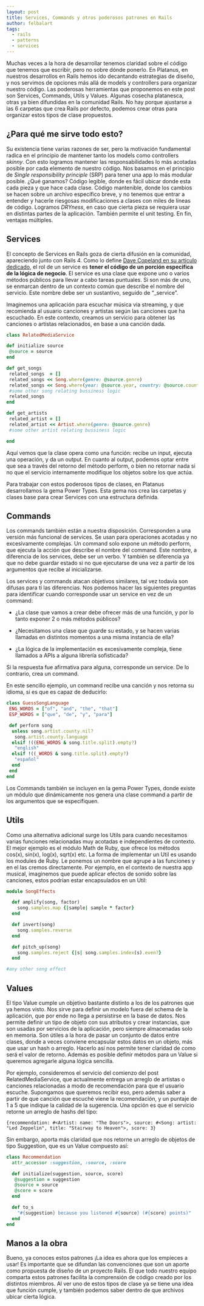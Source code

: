 ```yaml
---
layout: post
title: Services, Commands y otros poderosos patrones en Rails
author: felbalart
tags:
  - rails
  - patterns
  - services
---
```

Muchas veces a la hora de desarrollar tenemos claridad sobre el código que tenemos que escribir, pero no sobre dónde ponerlo.  En Platanus, en nuestros desarrollos en Rails hemos ido decantando estrategias de diseño, y nos servimos de opciones más allá de models y controllers para organizar nuestro código.  Las poderosas herramientas que proponemos en este post son Services, Commands, Utils y Values.  Algunas cosecha platanesca, otras ya bien difundidas en la comunidad Rails.  No hay porque ajustarse a las 6 carpetas que crea Rails por defecto, podemos crear otras para organizar estos tipos de clase propuestos.

## ¿Para qué me sirve todo esto?
Su existencia tiene varias razones de ser, pero la motivación fundamental radica en el principio de mantener tanto los models como controllers *skinny*.  Con esto logramos mantener las responsabilidades lo más acotadas posible por cada elemento de nuestro código.  Nos basamos en el principio de *Single responsibility principle* (SRP) para tener una app lo más modular posible.  ¿Qué ganamos?  Código legible, donde es fácil ubicar donde esta cada pieza y que hace cada clase.  Código mantenible, donde los cambios se hacen sobre un archivo específico breve, y no tenemos que entrar a entender y hacerle riesgosas modificaciones a clases con miles de líneas de código.  Logramos *DRYness*, en caso que cierta pieza se requiera usar en distintas partes de la aplicación.  También permite el unit testing. En fin, ventajas múltiples.

## Services

El concepto de Services en Rails goza de cierta difusión en la comunidad, apareciendo junto con Rails 4.  Como lo define [Dave Copeland en su artículo dedicado](http://multithreaded.stitchfix.com/blog/2015/06/02/anatomy-of-service-objects-in-rails/), el rol de un service es **tener el código de un porción especifica de la lógica de negocio**.  El service es una clase que expone uno o varios métodos públicos para llevar a cabo tareas puntuales. Si son más de uno, se enmarcan dentro de un contexto común que describe el nombre del servicio.  Este nombre debe ser un sustantivo, seguido de “_service”.  


Imaginemos una aplicación para escuchar música via streaming, y que recomienda al usuario canciones y artistas según las canciones que ha escuchado.  En este contexto, creamos un servicio para obtener las canciones o artistas relacionados, en base a una canción dada.

```ruby
class RelatedMediaService

def initialize source
 @source = source
end

def get_songs
 related_songs  = []
 related_songs << Song.where(genre: @source.genre)
 related_songs << Song.where(year: @source.year, country: @source.country)
 #some other song relating bussiness logic
 related_songs
end

def get_artists
 related_artist = []
 related_artist << Artist.where(genre: @source.genre)
 #some other artist relating bussiness logic

end  
```
Aquí vemos que la clase opera como una función:  recibe un input, ejecuta una operación, y da un output.  En cuanto al output, podemos optar entre que sea a través del retorno del método perform, o bien no retornar nada si no que el servicio internamente modifique los objetos sobre los que actúa.

Para trabajar con estos poderosos tipos de  clases, en Platanus desarrollamos la gema Power Types.  Esta gema nos crea las carpetas y clases base para crear Services con una estructura definida.

## Commands
Los commands también están a nuestra disposición.  Corresponden a una versión más funcional de services.  Se usan para operaciones acotadas y no excesivamente complejas.  Un command solo expone un método perform, que ejecuta la acción que describe el nombre del command.  Este nombre, a diferencia de los services, debe ser un verbo. Y también se diferencia ya que no debe guardar estado si no que ejecutarse de una vez a partir de los argumentos que recibe al inicializarse.

Los services y commands atacan objetivos similares, tal vez todavía son difusas para ti las diferencias.  Nos podemos hacer las siguientes preguntas para identificar cuando corresponde usar un service en vez de un command:

* ¿La clase que vamos a crear debe ofrecer más de una función, y por lo tanto exponer 2 o más métodos públicos?

* ¿Necesitamos una clase que guarde su estado, y se hacen varias llamadas en distintos momentos a una misma instancia de ella?

* ¿La lógica de la implementación es excesivamente compleja, tiene llamados a APIs a alguna librería sofisticada?

Si la respuesta fue afirmativa para alguna, corresponde un service.  De lo contrario, crea un command.
 
En este sencillo ejemplo, un command recibe una canción y nos retorna su idioma, si es que es capaz de deducirlo:

```ruby
class GuessSongLanguage
 ENG_WORDS = ["of", "and", "the", "that"]
 ESP_WORDS = ["que", "de", "y", "para"]

 def perform song
  unless song.artist.county.nil?
   song.artist.county.language
  elsif !((ENG_WORDS & song.title.split).empty?)
   "english"
  elsif !((_WORDS & song.title.split).empty?)
   "español"
  end
 end
end
```

Los Commands también se incluyen en la gema Power Types, donde existe un módulo que dinámicamente nos genera una clase command a partir de los argumentos que se especifiquen.

## Utils
Como una alternativa adicional surge los Utils para cuando necesitamos varias funciones relacionadas muy acotadas e independientes de contexto.  El mejor ejemplo es el módulo Math de Ruby, que ofrece los métodos cos(x), sin(x), log(x), sqrt(x) etc.  La forma de implementar un Util es usando los modules de Ruby. Le ponemos un nombre que agrupe a las funciones y en el las cremos directamente.  Por ejemplo, en el contexto de nuestra app musical, imaginemos que puede aplicar efectos de sonido sobre las canciones, estos podrían estar encapsulados en un Util:

```ruby
module SongEffects

  def amplify(song, factor)
    song.samples.map {|sample| sample * factor}
  end

  def invert(song)
    song.samples.reverse
  end

  def pitch_up(song)
    song.samples.reject {|s| song.samples.index(s).even?}
  end

#any other song effect
```

## Values

El tipo Value cumple un objetivo bastante distinto a los de los patrones que ya hemos visto. Nos sirve para definir un modelo fuera del schema de la aplicación, que por ende no llega a persistirse en la base de datos.  Nos permite definir un tipo de objeto con sus atributos y crear instancias, que son usadas por servicios de la aplicación, pero siempre almacenadas solo en memoria.  Son útiles a la hora de pasar un conjunto de datos entre clases, donde a veces conviene encapsular estos datos en un objeto, más que usar un hash o arreglo.  Hacerlo así nos permite tener claridad de como será el valor de retorno.  Además es posible definir métodos para un Value si queremos agregarle alguna lógica sencilla.

Por ejemplo, consideremos el servicio del comienzo del post RelatedMediaService, que actualmente entrega un arreglo de artistas o canciones relacionadas a modo de recomendación para que el usuario escuche.  Supongamos que queremos recibir eso, pero además saber a partir de que canción que escuché viene la recomendación, y un puntaje de 1 a 5 que indique la calidad de la sugerencia.  Una opción es que el servicio retorne un arreglo de hashs del tipo:
```
{recommendation: #<Artist: name: "The Doors">, source: #<Song: artist: "Led Zeppelin", title: "Stairway to Heaven">, score: 3}
```
Sin embargo, aporta más claridad que nos retorne un arreglo de objetos de tipo Suggestion, que es un Value compuesto así:

```ruby
class Recommendation
  attr_accessor :suggestion, :source, :score

  def initialize(suggestion, source, score)
   @suggestion = suggestion
   @source = source
   @score = score
  end

  def to_s
  	"#{suggestion} because you listened #{source} (#{score} points)"
  end
end
```

## Manos a la obra

Bueno, ya conoces estos patrones  ¡La idea es ahora que los empieces a usar!  Es importante que se difundan las convenciones que son un aporte como propuesta de diseño de un proyecto Rails.  El que todo nuestro equipo comparta estos patrones facilita la comprensión de código creado por los distintos miembros.  Al ver uno de estos tipos de clase ya se tiene una idea que función cumple, y también podemos saber dentro de que archivos ubicar cierta lógica.

